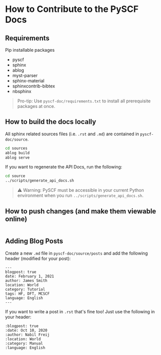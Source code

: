 # How to Contribute to the PySCF Docs

## Requirements

Pip installable packages

- pyscf
- sphinx
- ablog
- myst-parser
- sphinx-material
- sphinxcontrib-bibtex
- nbsphinx

> Pro-tip: Use `pyscf-doc/requirements.txt` to install all prerequisite packages at once.

## How to build the docs locally
All sphinx related sources files (i.e. `.rst` and `.md`) are contained in `pyscf-doc/source`.

```bash
cd sources
ablog build
ablog serve
```

If you want to regenerate the API Docs, run the following:

```bash
cd source
../scripts/generate_api_docs.sh
```

> :warning: Warning: PySCF must be accessible in your current Python environment when you run `../scripts/generate_api_docs.sh`.

## How to push changes (and make them viewable online)

```bash

```

## Adding Blog Posts

Create a new `.md` file in `pyscf-doc/source/posts` and add the following header (modified for your post):

```
---
blogpost: true
date: February 1, 2021
author: James Smith
location: World
category: Tutorial
tags: HF, DFT, MCSCF
language: English
---
```

If you want to write a post in `.rst` that's fine too! Just use the following in your header:

```
:blogpost: true
:date: Oct 10, 2020
:author: Nabil Freij
:location: World
:category: Manual
:language: English
```